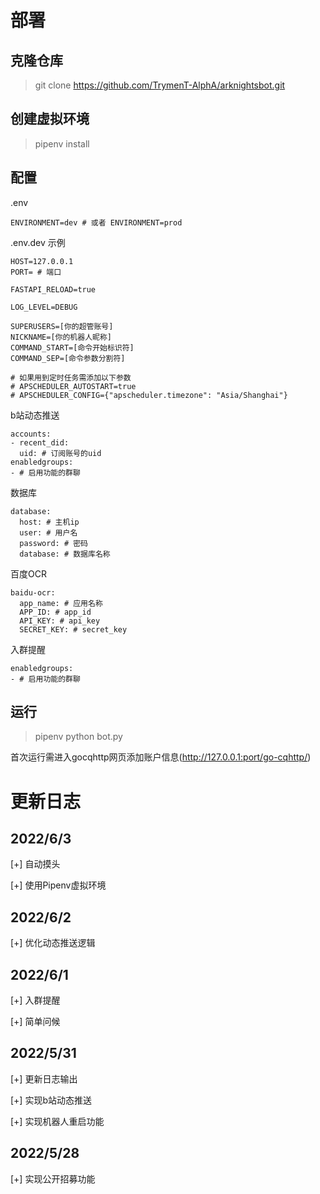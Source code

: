 # 部署

## 克隆仓库

> git clone https://github.com/TrymenT-AlphA/arknightsbot.git

## 创建虚拟环境

> pipenv install

## 配置

.env
```
ENVIRONMENT=dev # 或者 ENVIRONMENT=prod
```
.env.dev 示例
```
HOST=127.0.0.1
PORT= # 端口

FASTAPI_RELOAD=true

LOG_LEVEL=DEBUG

SUPERUSERS=[你的超管账号]
NICKNAME=[你的机器人昵称]
COMMAND_START=[命令开始标识符]
COMMAND_SEP=[命令参数分割符]

# 如果用到定时任务需添加以下参数
# APSCHEDULER_AUTOSTART=true
# APSCHEDULER_CONFIG={"apscheduler.timezone": "Asia/Shanghai"}

```

b站动态推送
```
accounts:
- recent_did:
  uid: # 订阅账号的uid
enabledgroups:
- # 启用功能的群聊
```

数据库
```
database:
  host: # 主机ip  
  user: # 用户名
  password: # 密码
  database: # 数据库名称
```

百度OCR
```
baidu-ocr:
  app_name: # 应用名称
  APP_ID: # app_id
  API_KEY: # api_key
  SECRET_KEY: # secret_key
```

入群提醒
```
enabledgroups:
- # 启用功能的群聊
```

## 运行

> pipenv python bot.py

首次运行需进入gocqhttp网页添加账户信息(http://127.0.0.1:port/go-cqhttp/)

# 更新日志

## 2022/6/3

[+] 自动摸头

[+] 使用Pipenv虚拟环境
## 2022/6/2

[+] 优化动态推送逻辑
## 2022/6/1

[+] 入群提醒

[+] 简单问候
## 2022/5/31

[+] 更新日志输出

[+] 实现b站动态推送

[+] 实现机器人重启功能

## 2022/5/28

[+] 实现公开招募功能
